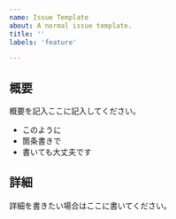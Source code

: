 ```yaml
---
name: Issue Template
about: A normal issue template.
title: ''
labels: 'feature'

---
```


## 概要

概要を記入ここに記入してください。

- このように
- 箇条書きで
- 書いても大丈夫です

## 詳細

詳細を書きたい場合はここに書いてください。
